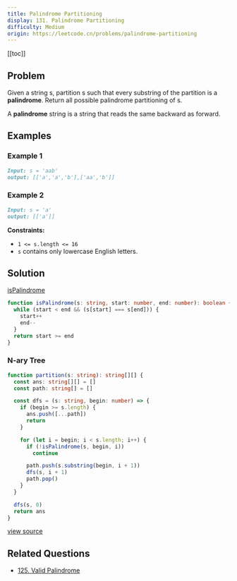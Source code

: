 ```yaml
---
title: Palindrome Partitioning
display: 131. Palindrome Partitioning
difficulty: Medium
origin: https://leetcode.cn/problems/palindrome-partitioning
---
```


[[toc]]

## Problem

Given a string s, partition s such that every substring of the partition is a **palindrome**. Return all possible palindrome partitioning of s.

A **palindrome** string is a string that reads the same backward as forward.

## Examples

### Example 1

```md
Input: s = 'aab'
output: [['a','a','b'],['aa','b']]
```

### Example 2

```md
Input: s = 'a'
output: [['a']]

```

**Constraints:**

- `1 <= s.length <= 16`
- `s` contains only lowercase English letters.

## Solution

[isPalindrome](/structures/array/125)

```ts
function isPalindrome(s: string, start: number, end: number): boolean {
  while (start < end && (s[start] === s[end])) {
    start++
    end--
  }
  return start >= end
}
```

### N-ary Tree

```ts
function partition(s: string): string[][] {
  const ans: string[][] = []
  const path: string[] = []

  const dfs = (s: string, begin: number) => {
    if (begin >= s.length) {
      ans.push([...path])
      return
    }

    for (let i = begin; i < s.length; i++) {
      if (!isPalindrome(s, begin, i))
        continue

      path.push(s.substring(begin, i + 1))
      dfs(s, i + 1)
      path.pop()
    }
  }

  dfs(s, 0)
  return ans
}
```

[view source](https://leetcode.cn/problems/palindrome-partitioning)

## Related Questions

- [125. Valid Palindrome](/structures/array/125)
